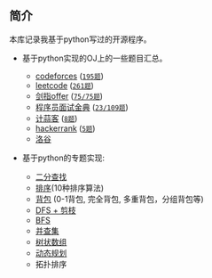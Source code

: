 ## 简介

本库记录我基于python写过的开源程序。

- 基于python实现的OJ上的一些题目汇总。
    + [codeforces](http://codeforces.com/problemset/) ([`195题`](https://github.com/zhulf0804/Coding.Python/tree/master/codeforces))
    + [leetcode](https://leetcode-cn.com/problemset/all/) ([`261题`](https://github.com/zhulf0804/Coding.Python/tree/master/leetcode))
    + [剑指offer](https://leetcode-cn.com/problemset/lcof/) ([`75/75题`](https://github.com/zhulf0804/Coding.Python/tree/master/剑指offer))
    + [程序员面试金典](https://leetcode-cn.com/problemset/lcci/) ([`23/109题`](https://github.com/zhulf0804/Coding.Python/tree/master/程序员面试金典))
    + [计蒜客](https://nanti.jisuanke.com/oi) ([`8题`](https://github.com/zhulf0804/Coding.Python/tree/master/%E8%AE%A1%E8%92%9C%E5%AE%A2))
    + [hackerrank](https://www.hackerrank.com/contests) ([`5题`](https://github.com/zhulf0804/Coding.Python/tree/master/hackerrank))
    + [洛谷](https://www.luogu.com.cn/problem/list)

- 基于python的专题实现:
    + [二分查找](https://github.com/zhulf0804/Coding.Python/tree/master/binary_search)
    + [排序](https://github.com/zhulf0804/Coding.Python/tree/master/sort)(10种排序算法)
    + [背包](https://github.com/zhulf0804/Coding.Python/tree/master/knapsack) (0-1背包, 完全背包, 多重背包，分组背包等)
    + [DFS + 剪枝](https://github.com/zhulf0804/Coding.Python/tree/master/dfs)
    + [BFS](https://github.com/zhulf0804/Coding.Python/tree/master/bfs)
    + [并查集](https://github.com/zhulf0804/Coding.Python/tree/master/union-find_sets)
    + [树状数组](https://github.com/zhulf0804/Coding.Python/tree/master/binary_index_tree)
    + [动态规划](https://github.com/zhulf0804/Coding.Python/tree/master/dp)
    + 拓扑排序
    
